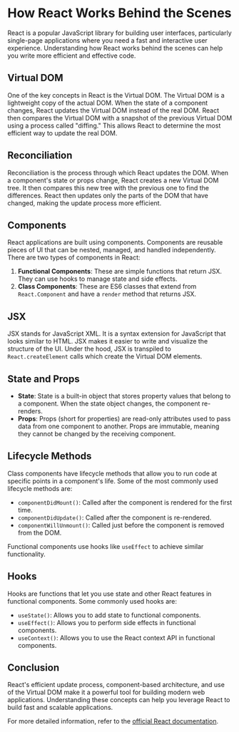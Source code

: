 # How React Works Behind the Scenes

React is a popular JavaScript library for building user interfaces, particularly single-page applications where you need a fast and interactive user experience. Understanding how React works behind the scenes can help you write more efficient and effective code.

## Virtual DOM

One of the key concepts in React is the Virtual DOM. The Virtual DOM is a lightweight copy of the actual DOM. When the state of a component changes, React updates the Virtual DOM instead of the real DOM. React then compares the Virtual DOM with a snapshot of the previous Virtual DOM using a process called "diffing." This allows React to determine the most efficient way to update the real DOM.

## Reconciliation

Reconciliation is the process through which React updates the DOM. When a component's state or props change, React creates a new Virtual DOM tree. It then compares this new tree with the previous one to find the differences. React then updates only the parts of the DOM that have changed, making the update process more efficient.

## Components

React applications are built using components. Components are reusable pieces of UI that can be nested, managed, and handled independently. There are two types of components in React:

1. **Functional Components**: These are simple functions that return JSX. They can use hooks to manage state and side effects.
2. **Class Components**: These are ES6 classes that extend from `React.Component` and have a `render` method that returns JSX.

## JSX

JSX stands for JavaScript XML. It is a syntax extension for JavaScript that looks similar to HTML. JSX makes it easier to write and visualize the structure of the UI. Under the hood, JSX is transpiled to `React.createElement` calls which create the Virtual DOM elements.

## State and Props

- **State**: State is a built-in object that stores property values that belong to a component. When the state object changes, the component re-renders.
- **Props**: Props (short for properties) are read-only attributes used to pass data from one component to another. Props are immutable, meaning they cannot be changed by the receiving component.

## Lifecycle Methods

Class components have lifecycle methods that allow you to run code at specific points in a component's life. Some of the most commonly used lifecycle methods are:

- `componentDidMount()`: Called after the component is rendered for the first time.
- `componentDidUpdate()`: Called after the component is re-rendered.
- `componentWillUnmount()`: Called just before the component is removed from the DOM.

Functional components use hooks like `useEffect` to achieve similar functionality.

## Hooks

Hooks are functions that let you use state and other React features in functional components. Some commonly used hooks are:

- `useState()`: Allows you to add state to functional components.
- `useEffect()`: Allows you to perform side effects in functional components.
- `useContext()`: Allows you to use the React context API in functional components.

## Conclusion

React's efficient update process, component-based architecture, and use of the Virtual DOM make it a powerful tool for building modern web applications. Understanding these concepts can help you leverage React to build fast and scalable applications.

For more detailed information, refer to the [official React documentation](https://reactjs.org/docs/getting-started.html).
